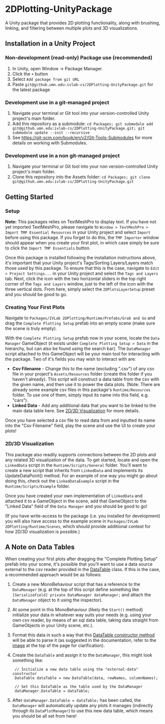 # 2DPlotting-UnityPackage

A Unity package that provides 2D plotting functionality, along with brushing, linking, and filtering between multiple plots and 3D visualizations.

## Installation in a Unity Project

### Non-development (read-only) Package use (recommended)
1. In Unity, open Window -> Package Manager. 
2. Click the ```+``` button
3. Select ```Add package from git URL```
4. Paste ```git@github.umn.edu:ivlab-cs/2DPlotting-UnityPackage.git``` for the latest package

### Development use in a git-managed project
1. Navigate your terminal or Git tool into your version-controlled Unity project's main folder. 
2. Add this repository as a submodule: ```cd Packages; git submodule add git@github.umn.edu:ivlab-cs/2DPlotting-UnityPackage.git; git submodule update --init --recursive```
3. See https://git-scm.com/book/en/v2/Git-Tools-Submodules for more details on working with Submodules. 

### Development use in a non git-managed project
1. Navigate your terminal or Git tool into your non version-controlled Unity project's main folder. 
2. Clone this repository into the Assets folder: ```cd Packages; git clone git@github.umn.edu:ivlab-cs/2DPlotting-UnityPackage.git```

## Getting Started

### Setup

**Note:** This packages relies on TextMeshPro to display text. If you have not yet imported TextMeshPro, please navigate to `Window > TextMeshPro > Import TMP Essential Resources` in your Unity project and select `Import` before using this package. If you forget to do this, the `TMP Importer` window should appear when you create your first plot, in which case simply be sure to click the `Import TMP Essentials` button.

Once this package is installed following the installation instructions above, it's important that your Unity project's Tags/Sorting Layers/Layers match those used by this package. To ensure that this is the case, navigate to `Edit > Project Settings...` in your Unity project and select the `Tags and Layers` tab. Next, click the icon with the two horizontal sliders in the top right corner of the `Tags and Layers` window, just to the left of the icon with the three vertical dots. From here, simply select the `2DPlotsLayerSetup` preset and you should be good to go.

### Creating Your First Plots

Navigate to `Packages/IVLab 2DPlotting/Runtime/Prefabs/Grab and Go` and drag the `Complete Plotting Setup` prefab into an empty scene (make sure the scene is truly empty).

With the `Complete Plotting Setup` prefab now in your scene, locate the `Data Manager` GameObject (it exists under `Complete Plotting Setup > Data` in the hierarchy, but can also be found using the search bar). The `DataManager` script attached to this GameObject will be your main tool for interacting with the package. Two of it's fields you may wish to interact with are:

- **Csv Filename** - Change this to the name (excluding ".csv") of any csv file in your project's `Assets/Resources` folder (create this folder if you haven't already). This script will construct a data table from the csv with the given name, and then use it to power the data plots. (Note: There are already some example csv files in this package's `Runtime/Resources` folder. To use one of them, simply input its name into this field, e.g. "cars").
- **Linked Data** - Add any additional data that you want to be linked to the main data table here. See [2D/3D Visualization](#2d3d-visualization) for more details.

Once you have selected a csv file to read data from and inputted its name into the "Csv Filename" field, play the scene and use the UI to create your plots!

### 2D/3D Visualization

This package also readily supports connections between the 2D plots and any related 3D visualization of the data. To get started, locate and open the `LinkedData` script in the `Runtime/Scripts/General` folder. You'll want to create a new script that inherits from `LinkedData` and implements its UpdateDataPoint() method. For an example of one way you might go about doing this, check out the `LinkedDataExample` script in the `Runtime/Scripts/Example` folder.

Once you have created your own implementation of `LinkedData` and attached it to a GameObject in the scene, add that GameObject to the "Linked Data" field of the `Data Manager` and you should be good to go!

(If you have write-access to the package (i.e. you installed for development) you will also have access to the example scene in `Packages/IVLab 2DPlotting/Runtime/Scenes`, which should provide additional context for how 2D/3D visualization is possible.)

## A Note on Data Tables

When creating your first plots after dragging the "Complete Plotting Setup" prefab into your scene, it's possible that you'll want to use a data source external to the csv reader provided in the [DataTable](https://pages.github.umn.edu/ivlab-cs/2DPlotting-UnityPackage/api/IVLab.Plotting.DataTable.html) class. If this is the case, a recommended approach would be as follows:
1. Create a new MonoBehaviour script that has a reference to the `DataManager` (e.g. at the top of this script define something like `[SerializeField] private DataManager dataManager;` and attach the `DataManager` object to it using the inspector).
2. At some point in this MonoBehaviour (likely the `Start()` method) initialize your data in whatever way suits your needs (e.g. using your own csv reader, by means of an sql data table, taking data straight from GameObjects in your Unity scene, etc.).
3. Format this data in such a way that this [DataTable constructor method](https://pages.github.umn.edu/ivlab-cs/2DPlotting-UnityPackage/api/IVLab.Plotting.DataTable.html#IVLab_Plotting_DataTable__ctor_System_Single_____System_String___System_String___) will be able to parse it (as suggested in the documentation, refer to the [image](https://pages.github.umn.edu/ivlab-cs/2DPlotting-UnityPackage/api/IVLab.Plotting.DataTable.html) at the top of the page for clarification).
4. Create the `DataTable` and assign it to the `DataManager`, this might look something like:

        // Initialize a new data table using the "external-data" constructor
        DataTable dataTable = new DataTable(data, rowNames, columnNames);

        // Set this DataTable as the table used by the DataManager
        dataManager.DataTable = dataTable;
5. After `dataManager.DataTable = dataTable;` has been called, the `DataManager` will automatically update any plots it manages (indirectly through its `DataPlotManager`) to use this new data table, which means you should be all set from here!
